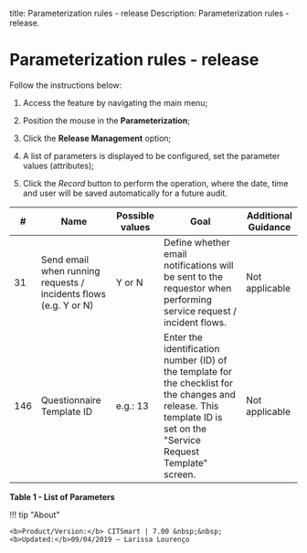 title: Parameterization rules - release
Description: Parameterization rules - release.
# Parameterization rules - release

Follow the instructions below:

1. Access the feature by navigating the main menu;

2. Position the mouse in the **Parameterization**;

3. Click the **Release Management** option;

4. A list of parameters is displayed to be configured, set the parameter values (attributes);

5. Click the *Record* button to perform the operation, where the date, time and user will be saved automatically for a future audit.

| #   | Name                                                             | Possible values | Goal                                                                                                                                                                  | Additional Guidance |
|-----|------------------------------------------------------------------|-----------------|-----------------------------------------------------------------------------------------------------------------------------------------------------------------------|---------------------|
| 31  | Send email when running requests / incidents flows (e.g. Y or N) | Y or N          | Define whether email notifications will be sent to the requestor when performing service request / incident flows.                                                    | Not applicable      |
| 146 | Questionnaire Template ID                                        | e.g.: 13        | Enter the identification number (ID) of the template for the checklist for the changes and release. This template ID is set on the "Service Request Template" screen. | Not applicable      |

**Table 1 - List of Parameters**

!!! tip "About"

    <b>Product/Version:</b> CITSmart | 7.00 &nbsp;&nbsp;
    <b>Updated:</b>09/04/2019 – Larissa Lourenço
